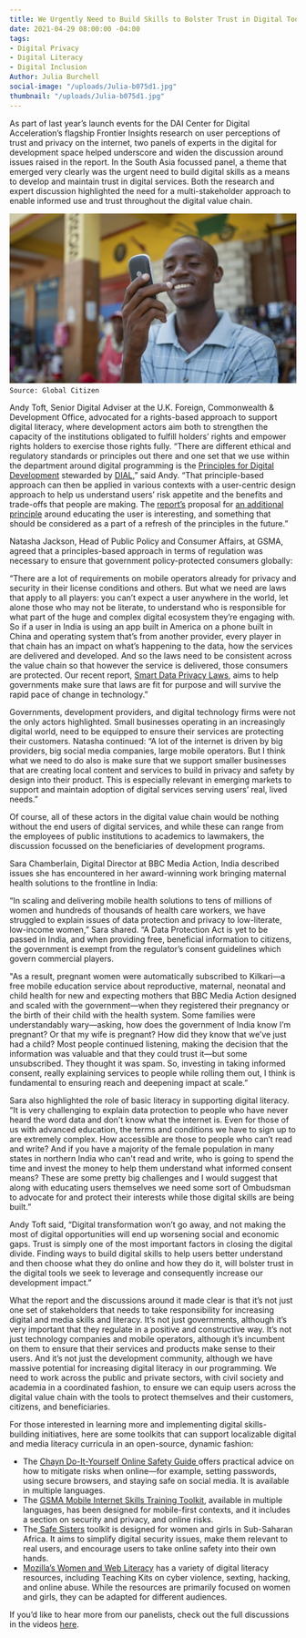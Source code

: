 ```yaml
---
title: We Urgently Need to Build Skills to Bolster Trust in Digital Tools
date: 2021-04-29 08:00:00 -04:00
tags:
- Digital Privacy
- Digital Literacy
- Digital Inclusion
Author: Julia Burchell
social-image: "/uploads/Julia-b075d1.jpg"
thumbnail: "/uploads/Julia-b075d1.jpg"
---
```


As part of last year’s launch events for the DAI Center for Digital Acceleration’s flagship Frontier Insights research on user perceptions of trust and privacy on the internet, two panels of experts in the digital for development space helped underscore and widen the discussion around issues raised in the report. In the South Asia focussed panel, a theme that emerged very clearly was the urgent need to build digital skills as a means to develop and maintain trust in digital services. Both the research and expert discussion highlighted the need for a multi-stakeholder approach to enable informed use and trust throughout the digital value chain.

![Julia-b075d1.jpg](/uploads/Julia-b075d1.jpg)`Source: Global Citizen`

<!--more-->

Andy Toft, Senior Digital Adviser at the U.K. Foreign, Commonwealth & Development Office, advocated for a rights-based approach to support digital literacy, where development actors aim both to strengthen the capacity of the institutions obligated to fulfill holders’ rights and empower rights holders to exercise those rights fully. “There are different ethical and regulatory standards or principles out there and one set that we use within the department around digital programming is the [Principles for Digital Development](about:blank) stewarded by [DIAL](about:blank),” said Andy. “That principle-based approach can then be applied in various contexts with a user-centric design approach to help us understand users’ risk appetite and the benefits and trade-offs that people are making. The [report’s](about:blank) proposal for [an additional principle](about:blank) around educating the user is interesting, and something that should be considered as a part of a refresh of the principles in the future.”

Natasha Jackson, Head of Public Policy and Consumer Affairs, at GSMA, agreed that a principles-based approach in terms of regulation was necessary to ensure that government policy-protected consumers globally:

“There are a lot of requirements on mobile operators already for privacy and security in their license conditions and others. But what we need are laws that apply to all players: you can’t expect a user anywhere in the world, let alone those who may not be literate, to understand who is responsible for what part of the huge and complex digital ecosystem they’re engaging with. So if a user in India is using an app built in America on a phone built in China and operating system that’s from another provider, every player in that chain has an impact on what’s happening to the data, how the services are delivered and developed. And so the laws need to be consistent across the value chain so that however the service is delivered, those consumers are protected. Our recent report, [Smart Data Privacy Laws](https://www.gsma.com/publicpolicy/resources/smart-data-privacy-laws), aims to help governments make sure that laws are fit for purpose and will survive the rapid pace of change in technology.”

Governments, development providers, and digital technology firms were not the only actors highlighted. Small businesses operating in an increasingly digital world, need to be equipped to ensure their services are protecting their customers. Natasha continued: “A lot of the internet is driven by big providers, big social media companies, large mobile operators. But I think what we need to do also is make sure that we support smaller businesses that are creating local content and services to build in privacy and safety by design into their product. This is especially relevant in emerging markets to support and maintain adoption of digital services serving users’ real, lived needs.”

Of course, all of these actors in the digital value chain would be nothing without the end users of digital services, and while these can range from the employees of public institutions to academics to lawmakers, the discussion focussed on the beneficiaries of development programs.

Sara Chamberlain, Digital Director at BBC Media Action, India described issues she has encountered in her award-winning work bringing maternal health solutions to the frontline in India:

“In scaling and delivering mobile health solutions to tens of millions of women and hundreds of thousands of health care workers, we have struggled to explain issues of data protection and privacy to low-literate, low-income women,” Sara shared. “A Data Protection Act is yet to be passed in India, and when providing free, beneficial information to citizens, the government is exempt from the regulator’s consent guidelines which govern commercial players.

"As a result, pregnant women were automatically subscribed to Kilkari—a free mobile education service about reproductive, maternal, neonatal and child health for new and expecting mothers that BBC Media Action designed and scaled with the government—when they registered their pregnancy or the birth of their child with the health system. Some families were understandably wary—asking, how does the government of India know I’m pregnant? Or that my wife is pregnant? How did they know that we’ve just had a child? Most people continued listening, making the decision that the information was valuable and that they could trust it—but some unsubscribed. They thought it was spam. So, investing in taking informed consent, really explaining services to people while rolling them out, I think is fundamental to ensuring reach and deepening impact at scale.”

Sara also highlighted the role of basic literacy in supporting digital literacy. “It is very challenging to explain data protection to people who have never heard the word data and don't know what the internet is. Even for those of us with advanced education, the terms and conditions we have to sign up to are extremely complex. How accessible are those to people who can’t read and write? And if you have a majority of the female population in many states in northern India who can't read and write, who is going to spend the time and invest the money to help them understand what informed consent means? These are some pretty big challenges and I would suggest that along with educating users themselves we need some sort of Ombudsman to advocate for and protect their interests while those digital skills are being built.”

Andy Toft said, “Digital transformation won’t go away, and not making the most of digital opportunities will end up worsening social and economic gaps. Trust is simply one of the most important factors in closing the digital divide. Finding ways to build digital skills to help users better understand and then choose what they do online and how they do it, will bolster trust in the digital tools we seek to leverage and consequently increase our development impact.”

What the report and the discussions around it made clear is that it’s not just one set of stakeholders that needs to take responsibility for increasing digital and media skills and literacy. It’s not just governments, although it’s very important that they regulate in a positive and constructive way. It’s not just technology companies and mobile operators, although it’s incumbent on them to ensure that their services and products make sense to their users. And it’s not just the development community, although we have massive potential for increasing digital literacy in our programming. We need to work across the public and private sectors, with civil society and academia in a coordinated fashion, to ensure we can equip users across the digital value chain with the tools to protect themselves and their customers, citizens, and beneficiaries.

For those interested in learning more and implementing digital skills-building initiatives, here are some toolkits that can support localizable digital and media literacy curricula in an open-source, dynamic fashion:

* The [Chayn Do-It-Yourself Online Safety Guide ](about:blank)offers practical advice on how to mitigate risks when online—for example, setting passwords, using secure browsers, and staying safe on social media. It is available in multiple languages.
* The [GSMA Mobile Internet Skills Training Toolkit](about:blank), available in multiple languages, has been designed for mobile-first contexts, and it includes a section on security and privacy, and online risks.
* The[ Safe Sisters](about:blank) toolkit is designed for women and girls in Sub-Saharan Africa. It aims to simplify digital security issues, make them relevant to real users, and encourage users to take online safety into their own hands.
* [Mozilla’s Women and Web Literacy](about:blank) has a variety of digital literacy resources, including Teaching Kits on cyber violence, sexting, hacking, and online abuse. While the resources are primarily focused on women and girls, they can be adapted for different audiences.

If you’d like to hear more from our panelists, check out the full discussions in the videos [here](about:blank).